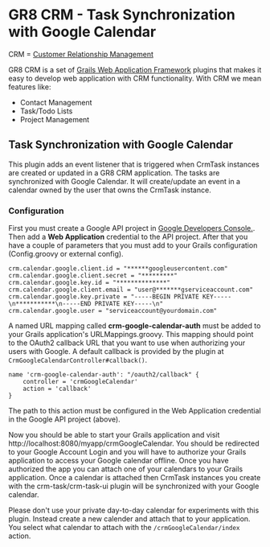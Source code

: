 # GR8 CRM - Task Synchronization with Google Calendar

CRM = [Customer Relationship Management](http://en.wikipedia.org/wiki/Customer_relationship_management)

GR8 CRM is a set of [Grails Web Application Framework](http://www.grails.org/)
plugins that makes it easy to develop web application with CRM functionality.
With CRM we mean features like:

- Contact Management
- Task/Todo Lists
- Project Management


## Task Synchronization with Google Calendar

This plugin adds an event listener that is triggered when CrmTask instances are created or updated in a GR8 CRM application.
The tasks are synchronized with Google Calendar. It will create/update an event in a calendar owned by the user that owns the CrmTask instance.

### Configuration

First you must create a Google API project in [Google Developers Console.](https://console.developers.google.com/).
Then add a **Web Application** credential to the API project.
After that you have a couple of parameters that you must add to your Grails configuration (Config.groovy or external config).

    crm.calendar.google.client.id = "******googleusercontent.com"
    crm.calendar.google.client.secret = "*********"
    crm.calendar.google.key.id = "**************"
    crm.calendar.google.client.email = "user@*******gserviceaccount.com"
    crm.calendar.google.key.private = "-----BEGIN PRIVATE KEY-----\n***********\n-----END PRIVATE KEY-----\n"
    crm.calendar.google.user = "serviceaccount@yourdomain.com"

A named URL mapping called **crm-google-calendar-auth** must be added to your Grails application's URLMappings.groovy.
This mapping should point to the OAuth2 callback URL that you want to use
when authorizing your users with Google. A default callback is provided
by the plugin at `CrmGoogleCalendarController#callback()`.

    name 'crm-google-calendar-auth': "/oauth2/callback" {
        controller = 'crmGoogleCalendar'
        action = 'callback'
    }

The path to this action must be configured in the Web Application credential in the Google API project (above).

Now you should be able to start your Grails application and visit http://localhost:8080/myapp/crmGoogleCalendar.
You should be redirected to your Google Account Login and you will have to authorize your Grails application
to access your Google calendar offline. Once you have authorized the app you can attach one of your calendars to
your Grails application. Once a calendar is attached then CrmTask instances you create with the crm-task/crm-task-ui
plugin will be synchronized with your Google calendar.

Please don't use your private day-to-day calendar for experiments with this plugin.
Instead create a new calender and attach that to your application.
You select what calendar to attach with the `/crmGoogleCalendar/index` action.
